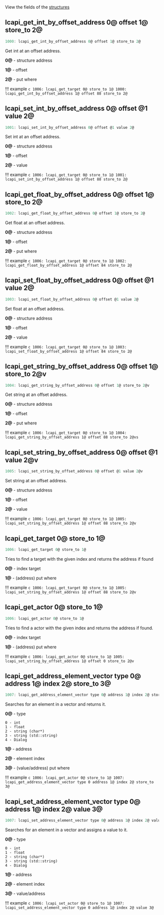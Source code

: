
View the fields of the [structures](https://github.com/GeTechG/LDYOM/blob/master/LDYOM_ASI/LDYOM_ASI/Init.h)

## lcapi_get_int_by_offset_address 0@ offset 1@ store_to 2@
``` c
1000: lcapi_get_int_by_offset_address 0@ offset 1@ store_to 2@
```
Get int at an offset address.

**0@** - structure address

**1@** - offset

**2@** - put where

!!! example
    ``` c
    1006: lcapi_get_target 0@ store_to 1@
    1000: lcapi_get_int_by_offset_address 1@ offset 88 store_to 2@
    ``` 




## lcapi_set_int_by_offset_address 0@ offset @1 value 2@
``` c
1001: lcapi_set_int_by_offset_address 0@ offset @1 value 2@
```
Set int at an offset address.

**0@** - structure address

**1@** - offset

**2@** - value

!!! example
    ``` c
    1006: lcapi_get_target 0@ store_to 1@
    1001: lcapi_set_int_by_offset_address 1@ offset 88 store_to 2@
    ``` 



## lcapi_get_float_by_offset_address 0@ offset 1@ store_to 2@
``` c
1002: lcapi_get_float_by_offset_address 0@ offset 1@ store_to 2@
```
Get float at an offset address.

**0@** - structure address

**1@** - offset

**2@** - put where

!!! example
    ``` c
    1006: lcapi_get_target 0@ store_to 1@
    1002: lcapi_get_float_by_offset_address 1@ offset 84 store_to 2@
    ``` 




## lcapi_set_float_by_offset_address 0@ offset @1 value 2@
``` c
1003: lcapi_set_float_by_offset_address 0@ offset @1 value 2@
```
Set float at an offset address.

**0@** - structure address

**1@** - offset

**2@** - value

!!! example
    ``` c
    1006: lcapi_get_target 0@ store_to 1@
    1003: lcapi_set_float_by_offset_address 1@ offset 84 store_to 2@
    ``` 



## lcapi_get_string_by_offset_address 0@ offset 1@ store_to 2@v
``` c
1004: lcapi_get_string_by_offset_address 0@ offset 1@ store_to 2@v
```
Get string at an offset address.

**0@** - structure address

**1@** - offset

**2@** - put where

!!! example
    ``` c
    1006: lcapi_get_target 0@ store_to 1@
    1004: lcapi_get_string_by_offset_address 1@ offset 88 store_to 2@vs
    ``` 




## lcapi_set_string_by_offset_address 0@ offset @1 value 2@v
``` c
1005: lcapi_set_string_by_offset_address 0@ offset @1 value 2@v
```
Set string at an offset address.

**0@** - structure address

**1@** - offset

**2@** - value

!!! example
    ``` c
    1006: lcapi_get_target 0@ store_to 1@
    1005: lcapi_set_string_by_offset_address 1@ offset 88 store_to 2@v
    ```


## lcapi_get_target 0@ store_to 1@
``` c
1006: lcapi_get_target 0@ store_to 1@
```
Tries to find a target with the given index and returns the address if found

**0@** - index target

**1@** - (address) put where

!!! example
    ``` c
    1006: lcapi_get_target 0@ store_to 1@
    1005: lcapi_set_string_by_offset_address 1@ offset 88 store_to 2@v
    ``` 

## lcapi_get_actor 0@ store_to 1@
``` c
1006: lcapi_get_actor 0@ store_to 1@
```
Tries to find a actor with the given index and returns the address if found.

**0@** - index target

**1@** - (address) put where

!!! example
    ``` c
    1006: lcapi_get_actor 0@ store_to 1@
    1005: lcapi_set_string_by_offset_address 1@ offset 0 store_to 2@v
    ``` 

## lcapi_get_address_element_vector type 0@ address 1@ index 2@ store_to 3@
``` c
1007: lcapi_get_address_element_vector type 0@ address 1@ index 2@ store_to 3@
```
Searches for an element in a vector and returns it.

**0@** - type

    0 - int
    1 - float
    2 - string (char*)
    3 - string (std::string)
    4 - Dialog

**1@** - address

**2@** - element index

**3@** - (value/address) put where

!!! example
    ``` c
    1006: lcapi_get_actor 0@ store_to 1@
    1007: lcapi_get_address_element_vector type 0 address 1@ index 2@ store_to 3@
    ``` 

## lcapi_set_address_element_vector type 0@ address 1@ index 2@ value 3@
``` c
1007: lcapi_set_address_element_vector type 0@ address 1@ index 2@ value 3@
```
Searches for an element in a vector and assigns a value to it.

**0@** - type

    0 - int
    1 - float
    2 - string (char*)
    3 - string (std::string)
    4 - Dialog

**1@** - address

**2@** - element index

**3@** - value/address

!!! example
    ``` c
    1006: lcapi_set_actor 0@ store_to 1@
    1007: lcapi_set_address_element_vector type 0 address 1@ index 2@ value 3@
    ``` 